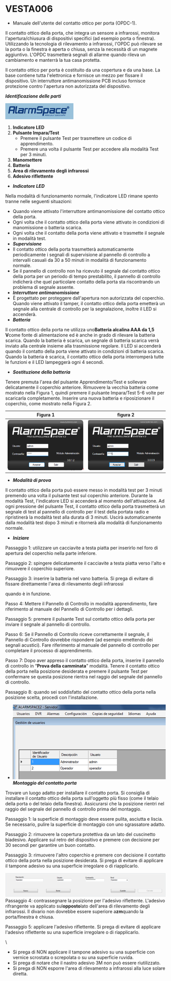 # VESTA006

-   Manuale dell'utente del contatto ottico per porta (OPDC-1).

Il contatto ottico della porta, che integra un sensore a infrarossi, monitora l'apertura/chiusura di dispositivi specifici (ad esempio porta o finestra). Utilizzando la tecnologia di rilevamento a infrarossi, l'OPDC può rilevare se la porta o la finestra è aperta o chiusa, senza la necessità di un magnete aggiuntivo. L'OPDC trasmetterà segnali di allarme quando rileva un cambiamento e manterrà la tua casa protetta.

Il contatto ottico per porta è costituito da una copertura e da una base. La base contiene tutta l'elettronica e fornisce un mezzo per fissare il dispositivo. Un interruttore antimanomissione PCB incluso fornisce protezione contro l'apertura non autorizzata del dispositivo.

_**Identificazione delle parti**_

![](.gitbook/assets/0.png)

1.  **Indicatore LED**
2.  **Pulsante Impara/Test**
    -   Premere il pulsante Test per trasmettere un codice di apprendimento.
    -   Premere una volta il pulsante Test per accedere alla modalità Test per 3 minuti.
3.  **Manomettere**
4.  **Batteria**
5.  **Area di rilevamento degli infrarossi**
6.  **Adesivo riflettente**

-   _**Indicatore LED**_

Nella modalità di funzionamento normale, l'indicatore LED rimane spento tranne nelle seguenti situazioni:

-   Quando viene attivato l'interruttore antimanomissione del contatto ottico della porta.
-   Ogni volta che il contatto ottico della porta viene attivato in condizioni di manomissione o batteria scarica.
-   Ogni volta che il contatto della porta viene attivato e trasmette il segnale in modalità test.
-   _**Supervisione**_
-   Il contatto ottico della porta trasmetterà automaticamente periodicamente i segnali di supervisione al pannello di controllo a intervalli casuali da 30 a 50 minuti in modalità di funzionamento normale.
-   Se il pannello di controllo non ha ricevuto il segnale dal contatto ottico della porta per un periodo di tempo prestabilito, il pannello di controllo indicherà che quel particolare contatto della porta sta riscontrando un problema di segnale assente.
-   _**Interruttore antimanomissione**_
-   È progettato per proteggere dall'apertura non autorizzata del coperchio. Quando viene attivato il tamper, il contatto ottico della porta emetterà un segnale alla centrale di controllo per la segnalazione, inoltre il LED si accenderà.
-   _**Batteria**_

Il contatto ottico della porta ne utilizza uno**Batteria alcalina AAA da 1,5 V**come fonte di alimentazione ed è anche in grado di rilevare la batteria scarica. Quando la batteria è scarica, un segnale di batteria scarica verrà inviato alla centrale insieme alla trasmissione regolare. Il LED si accenderà quando il contatto della porta viene attivato in condizioni di batteria scarica. Quando la batteria è scarica, il contatto ottico della porta interromperà tutte le funzioni e il LED lampeggerà ogni 4 secondi.

-   _**Sostituzione della batteria**_

Tenere premuta l'area del pulsante Apprendimento/Test e sollevare delicatamente il coperchio anteriore. Rimuovere la vecchia batteria come mostrato nella Figura 1, quindi premere il pulsante Impara/Test 5-6 volte per scaricarla completamente. Inserire una nuova batteria e riposizionare il coperchio, come mostrato nella Figura 2.

| Figura 1                                                      | figura 2                                                      |
| ------------------------------------------------------------- | ------------------------------------------------------------- |
| <img src=".gitbook/assets/1.png" alt="" data-size="original"> | <img src=".gitbook/assets/2.png" alt="" data-size="original"> |

-   _**Modalità di prova**_

Il contatto ottico della porta può essere messo in modalità test per 3 minuti premendo una volta il pulsante test sul coperchio anteriore. Durante la modalità Test, l'indicatore LED si accenderà al momento dell'attivazione. Ad ogni pressione del pulsante Test, il contatto ottico della porta trasmetterà un segnale di test al pannello di controllo per il test della portata radio e ripristinerà la modalità test alla durata di 3 minuti. Uscirà automaticamente dalla modalità test dopo 3 minuti e ritornerà alla modalità di funzionamento normale.

-   _**Iniziare**_

Passaggio 1: utilizzare un cacciavite a testa piatta per inserirlo nel foro di apertura del coperchio nella parte inferiore.

Passaggio 2: spingere delicatamente il cacciavite a testa piatta verso l'alto e rimuovere il coperchio superiore.

Passaggio 3: inserire la batteria nel vano batteria. Si prega di evitare di fissare direttamente l'area di rilevamento degli infrarossi

quando è in funzione.

Passo 4: Mettere il Pannello di Controllo in modalità apprendimento, fare riferimento al manuale del Pannello di Controllo per i dettagli.

Passaggio 5: premere il pulsante Test sul contatto ottico della porta per inviare il segnale al pannello di controllo.

Passo 6: Se il Pannello di Controllo riceve correttamente il segnale, il Pannello di Controllo dovrebbe rispondere (ad esempio emettendo dei segnali acustici). Fare riferimento al manuale del pannello di controllo per completare il processo di apprendimento.

Passo 7: Dopo aver appreso il contatto ottico della porta, inserire il pannello di controllo in “**Prova della camminata**" modalità. Tenere il contatto ottico della porta nella posizione desiderata e premere il pulsante Test per confermare se questa posizione rientra nel raggio del segnale del pannello di controllo.

Passaggio 8: quando sei soddisfatto del contatto ottico della porta nella posizione scelta, procedi con l'installazione.

-   ![](.gitbook/assets/3.png)_**Montaggio del contatto porta**_

Trovare un luogo adatto per installare il contatto porta. Si consiglia di installare il contatto ottico della porta sull'oggetto più fisso (come il telaio della porta o del telaio della finestra). Assicurarsi che la posizione rientri nel raggio del segnale del pannello di controllo prima del montaggio.

Passaggio 1: la superficie di montaggio deve essere pulita, asciutta e liscia. Se necessario, pulire la superficie di montaggio con uno sgrassatore adatto.

Passaggio 2: rimuovere la copertura protettiva da un lato del cuscinetto biadesivo. Applicare sul retro del dispositivo e premere con decisione per 30 secondi per garantire un buon contatto.

Passaggio 3: rimuovere l'altro coperchio e premere con decisione il contatto ottico della porta nella posizione desiderata. Si prega di evitare di applicare il tampone adesivo su una superficie irregolare o di riapplicarlo.

![](.gitbook/assets/4.png)Passaggio 4: contrassegnare la posizione per l'adesivo riflettente. L'adesivo rifrangente va applicato sul**opposto**lato dell'area di rilevamento degli infrarossi. Il divario non dovrebbe essere superiore a**zm**quando la porta/finestra è chiusa.

Passaggio 5: applicare l'adesivo riflettente. Si prega di evitare di applicare l'adesivo riflettente su una superficie irregolare o di riapplicarlo.

\\<Note>

-   Si prega di NON applicare il tampone adesivo su una superficie con vernice scrostata o screpolata o su una superficie ruvida.
-   Si prega di notare che il nastro adesivo 3M non può essere riutilizzato.
-   Si prega di NON esporre l'area di rilevamento a infrarossi alla luce solare diretta.
